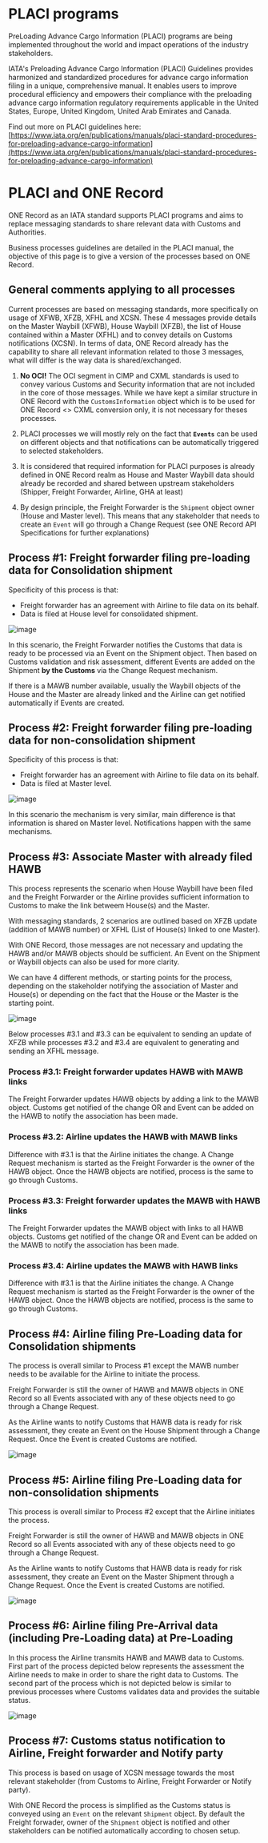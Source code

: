 # PLACI programs

PreLoading Advance Cargo Information (PLACI) programs are being implemented throughout the world and impact operations of the industry stakeholders.

​IATA's Preloading Advance Cargo Information (PLACI) Guidelines provides harmonized and standardized procedures for advance cargo information filing in a unique, comprehensive manual. It enables users to improve procedural efficiency and empowers their compliance with the preloading advance cargo information regulatory requirements applicable in the United States, Europe, United Kingdom, United Arab Emirates and Canada.

Find out more on PLACI guidelines here: [https://www.iata.org/en/publications/manuals/placi-standard-procedures-for-preloading-advance-cargo-information](https://www.iata.org/en/publications/manuals/placi-standard-procedures-for-preloading-advance-cargo-information)

# PLACI and ONE Record

ONE Record as an IATA standard supports PLACI programs and aims to replace messaging standards to share relevant data with Customs and Authorities.

Business processes guidelines are detailed in the PLACI manual, the objective of this page is to give a version of the processes based on ONE Record.

## General comments applying to all processes

Current processes are based on messaging standards, more specifically on usage of XFWB, XFZB, XFHL and XCSN. These 4 messages provide details on the Master Waybill (XFWB), House Waybill (XFZB), the list of House contained within a Master (XFHL) and to convey details on Customs notifications (XCSN). In terms of data, ONE Record already has the capability to share all relevant information related to those 3 messages, what will differ is the way data is shared/exchanged.

1. **No OCI!** The OCI segment in CIMP and CXML standards is used to convey various Customs and Security information that are not included in the core of those messages. While we have kept a similar structure in ONE Record with the `CustomsInformation` object which is to be used for ONE Record <> CXML conversion only, it is not necessary for theses processes.

2.  PLACI processes we will mostly rely on the fact that **`Events`** can be used on different objects and that notifications can be automatically triggered to selected stakeholders.

3. It is considered that required information for PLACI purposes is already defined in ONE Record realm as House and Master Waybill data should already be recorded and shared between upstream stakeholders (Shipper, Freight Forwarder, Airline, GHA at least)

4. By design principle, the Freight Forwarder is the `Shipment` object owner (House and Master level). This means that any stakeholder that needs to create an `Event` will go through a Change Request (see ONE Record API Specifications for further explanations)

## Process #1: Freight forwarder filing pre-loading data for Consolidation shipment

Specificity of this process is that:
- Freight forwarder has an agreement with Airline to file data on its behalf.
- Data is filed at House level for consolidated shipment.

![image](https://github.com/user-attachments/assets/14d8db94-1d47-4672-b2e4-050da5bb5e23)

In this scenario, the Freight Forwarder notifies the Customs that data is ready to be processed via an Event on the Shipment object. Then based on Customs validation and risk assessment, different Events are added on the Shipment **by the Customs** via the Change Request mechanism.

If there is a MAWB number available, usually the Waybill objects of the House and the Master are already linked and the Airline can get notified automatically if Events are created.

## Process #2: Freight forwarder filing pre-loading data for non-consolidation shipment

Specificity of this process is that:
- Freight forwarder has an agreement with Airline to file data on its behalf.
- Data is filed at Master level.

![image](https://github.com/user-attachments/assets/68765f13-c8c0-419d-877f-d881d8c9cc56)

In this scenario the mechanism is very similar, main difference is that information is shared on Master level. Notifications happen with the same mechanisms.

## Process #3: Associate Master with already filed HAWB

This process represents the scenario when House Waybill have been filed and the Freight Forwarder or the Airline provides sufficient information to Customs to make the link betweem House(s) and the Master.

With messaging standards, 2 scenarios are outlined based on XFZB update (addition of MAWB number) or XFHL (List of House(s) linked to one Master). 

With ONE Record, those messages are not necessary and updating the HAWB and/or MAWB objects should be sufficient. An Event on the Shipment or Waybill objects can also be used for more clarity.

We can have 4 different methods, or starting points for the process, depending on the stakeholder notifying the association of Master and House(s) or depending on the fact that the House or the Master is the starting point.

![image](https://github.com/user-attachments/assets/26b00fda-a450-46b2-ab41-cb47debe0634)

Below processes #3.1 and #3.3 can be equivalent to sending an update of XFZB while processes #3.2 and #3.4 are equivalent to generating and sending an XFHL message.

### Process #3.1: Freight forwarder updates HAWB with MAWB links
The Freight Forwarder updates HAWB objects by adding a link to the MAWB object. Customs get notified of the change OR and Event can be added on the HAWB to notify the association has been made.

### Process #3.2: Airline updates the HAWB with MAWB links
Difference with #3.1 is that the Airline initiates the change. A Change Request mechanism is started as the Freight Forwarder is the owner of the HAWB object. Once the HAWB objects are notified, process is the same to go through Customs.

### Process #3.3: Freight forwarder updates the MAWB with HAWB links
The Freight Forwarder updates the MAWB object with links to all HAWB objects. Customs get notified of the change OR and Event can be added on the MAWB to notify the association has been made.

### Process #3.4: Airline updates the MAWB with HAWB links
Difference with #3.1 is that the Airline initiates the change. A Change Request mechanism is started as the Freight Forwarder is the owner of the HAWB object. Once the HAWB objects are notified, process is the same to go through Customs.

## Process #4: Airline filing Pre-Loading data for Consolidation shipments

The process is overall similar to Process #1 except the MAWB number needs to be available for the Airline to initiate the process. 

Freight Forwarder is still the owner of HAWB and MAWB objects in ONE Record so all Events associated with any of these objects need to go through a Change Request.

As the Airline wants to notify Customs that HAWB data is ready for risk assessment, they create an Event on the House Shipment through a Change Request. Once the Event is created Customs are notified.

![image](https://github.com/user-attachments/assets/9d36e02c-e263-48af-ace1-90e9ed170e47)

## Process #5: Airline filing Pre-Loading data for non-consolidation shipments

This process is overall similar to Process #2 except that the Airline initiates the process.

Freight Forwarder is still the owner of HAWB and MAWB objects in ONE Record so all Events associated with any of these objects need to go through a Change Request.

As the Airline wants to notify Customs that HAWB data is ready for risk assessment, they create an Event on the Master Shipment through a Change Request. Once the Event is created Customs are notified.

![image](https://github.com/user-attachments/assets/b0804421-4abf-4057-81a0-2c5d16fa6096)

## Process #6: Airline filing Pre-Arrival data (including Pre-Loading data) at Pre-Loading

In this process the Airline transmits HAWB and MAWB data to Customs. First part of the process depicted below represents the assessment the Airline needs to make in order to share the right data to Customs. The second part of the process which is not depicted below is similar to previous processes where Customs validates data and provides the suitable status.

![image](https://github.com/user-attachments/assets/531f691f-61ca-476b-9af2-f1f62eaace83)

## Process #7: Customs status notification to Airline, Freight forwarder and Notify party

This process is based on usage of XCSN message towards the most relevant stakeholder (from Customs to Airline, Freight Forwarder or Notify party). 

With ONE Record the process is simplified as the Customs status is conveyed using an `Event` on the relevant `Shipment` object. By default the Freight forwader, owner of the `Shipment` object is notified and other stakeholders can be notified automatically according to chosen setup.
